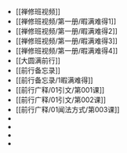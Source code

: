 - [[禅修班视频]]
- [[禅修班视频/第一册/暇满难得1]]
- [[禅修班视频/第一册/暇满难得2]]
- [[禅修班视频/第一册/暇满难得3]]
- [[禅修班视频/第一册/暇满难得4]]
- [[大圆满前行]]
- [[前行备忘录]]
- [[前行备忘录/1暇满难得]]
- [[前行广释/01引文/第001课]]
- [[前行广释/01引文/第002课]]
- [[前行广释/01闻法方式/第003课]]
-
-
-
-